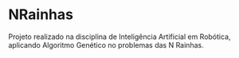 # NRainhas
Projeto realizado na disciplina de Inteligência Artificial em Robótica, aplicando Algoritmo Genético no problemas das N Rainhas.
